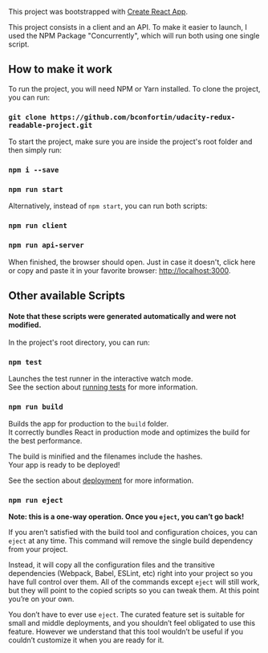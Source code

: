 This project was bootstrapped with [Create React App](https://github.com/facebook/create-react-app).

This project consists in a client and an API. To make it easier to launch, I used the NPM Package "Concurrently", which will run both using one single script.

## How to make it work

To run the project, you will need NPM or Yarn installed. To clone the project, you can run:

### `git clone https://github.com/bconfortin/udacity-redux-readable-project.git`

To start the project, make sure you are inside the project's root folder and then simply run:

### `npm i --save`

### `npm run start`

Alternatively, instead of `npm start`, you can run both scripts:

### `npm run client`

### `npm run api-server`

When finished, the browser should open. Just in case it doesn't, click here or copy and paste it in your favorite browser: [http://localhost:3000](http://localhost:3000).

## Other available Scripts

#### Note that these scripts were generated automatically and were not modified.

In the project's root directory, you can run:

### `npm test`

Launches the test runner in the interactive watch mode.<br>
See the section about [running tests](https://facebook.github.io/create-react-app/docs/running-tests) for more information.

### `npm run build`

Builds the app for production to the `build` folder.<br>
It correctly bundles React in production mode and optimizes the build for the best performance.

The build is minified and the filenames include the hashes.<br>
Your app is ready to be deployed!

See the section about [deployment](https://facebook.github.io/create-react-app/docs/deployment) for more information.

### `npm run eject`

**Note: this is a one-way operation. Once you `eject`, you can’t go back!**

If you aren’t satisfied with the build tool and configuration choices, you can `eject` at any time. This command will remove the single build dependency from your project.

Instead, it will copy all the configuration files and the transitive dependencies (Webpack, Babel, ESLint, etc) right into your project so you have full control over them. All of the commands except `eject` will still work, but they will point to the copied scripts so you can tweak them. At this point you’re on your own.

You don’t have to ever use `eject`. The curated feature set is suitable for small and middle deployments, and you shouldn’t feel obligated to use this feature. However we understand that this tool wouldn’t be useful if you couldn’t customize it when you are ready for it.

